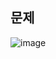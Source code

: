 ## 문제

![image](https://user-images.githubusercontent.com/43158502/132233102-8869e80a-5273-4341-9336-bf6cac2c2726.png)


